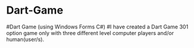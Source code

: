 # Dart-Game
#Dart Game (using Windows Forms C#)
#I have created a Dart Game 301 option game only with three different level computer players and/or human(user/s).
